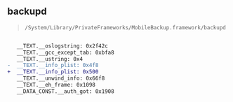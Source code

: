 ## backupd

> `/System/Library/PrivateFrameworks/MobileBackup.framework/backupd`

```diff

   __TEXT.__oslogstring: 0x2f42c
   __TEXT.__gcc_except_tab: 0xbfa8
   __TEXT.__ustring: 0x4
-  __TEXT.__info_plist: 0x4f8
+  __TEXT.__info_plist: 0x500
   __TEXT.__unwind_info: 0x66f8
   __TEXT.__eh_frame: 0x1098
   __DATA_CONST.__auth_got: 0x1908

```
